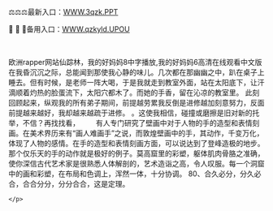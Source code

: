 <p>
	⚖⚖⚖最新入口：<a href="http://www.baidu.com/link?url=6MA2SWnO3Raqke39an_0PUxosM6ZrUGzi1BN9tNnlPW&wd">WWW.3qzk.PPT</a> 
	<p>
		🧲
🧲
🧲备用入口：<a href="http://www.baidu.com/link?url=6MA2SWnO3Raqke39an_0PUxosM6ZrUGzi1BN9tNnlPW&wd">WWW.qzkyld.UPOU</a> 
	</p>
	<p>
		<br />
	</p>
	<p>
		欧洲rapper网站仙踪林，我的好妈妈8中字播放,我的好妈妈6高清在线观看中文版　　在我昏沉沉之际，总能闻到那使我心静的味儿。几次都在那幽幽之中，趴在桌子上睡去。但有时候，是老师一阵大喝，于是我就走到教室外面，站在太阳底下，让汗滴顺着灼热的脸蛋流下，太阳穴都木了。而她的手香，留在沁凉的教室里。
此刻回顾起来，纵观我的所有弟子期间，前提越劳累我反倒是进修越加刻意努力，反面前提越来越好，我却越来越疏于进修。
。这使我相信，碰撞或磨擦是旧对新的托举，不信？再找找看，
　　有人专门研究了壁画中对于人物的手的造型和表情刻画。在美术界历来有“画人难画手”之说，而敦煌壁画中的手，其动作，千变万化，体现了人物的感情。在手的造型和表情刻画方面，可以说达到了登峰造极的地步。那个仅乐天的手的动作就是极好的例子。莫高窟里的彩塑，躯体肌肉骨胳之准确，使你深信古代艺术家是很熟悉人体解剖的，艺术造诣之高，令人叹服。每一个洞窟中的画和彩塑，在布局和色调上，浑然一体，十分协调。
	80、合久必分，分久必合，合合分分，分分合合，这是定理。

	</p>
